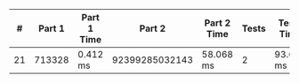 <table>
<thead>
<tr><th>#  </th><th>Part 1  </th><th>Part 1 Time  </th><th>Part 2        </th><th>Part 2 Time  </th><th>Tests  </th><th>Tests Time  </th></tr>
</thead>
<tbody>
<tr><td>21 </td><td>713328  </td><td>0.412 ms     </td><td>92399285032143</td><td>58.068 ms    </td><td>2      </td><td>93.638 ms   </td></tr>
</tbody>
</table>